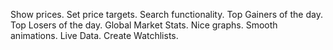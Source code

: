 Show prices.
Set price targets.
Search functionality.
Top Gainers of the day.
Top Losers of the day.
Global Market Stats.
Nice graphs.
Smooth animations.
Live Data.
Create Watchlists.
